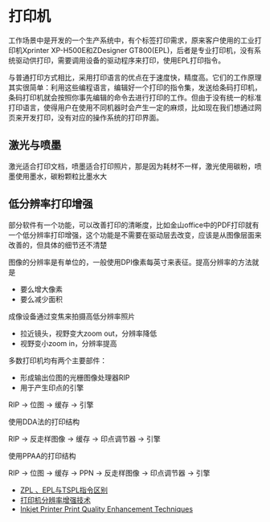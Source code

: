 # 打印机

工作场景中是开发的一个生产系统中，有个标签打印需求，原来客户使用的工业打印机Xprinter XP-H500E和ZDesigner GT800(EPL)，后者是专业打印机，没有系统驱动供打印，需要调用设备的驱动程序来打印，使用EPL打印指令。

与普通打印方式相比，采用打印语言的优点在于速度快，精度高。它们的工作原理其实很简单：利用这些编程语言，编辑好一个打印的指令集，发送给条码打印机，条码打印机就会按照你事先编辑的命令去进行打印的工作。但由于没有统一的标准打印语言，使得用户在使用不同机器时会产生一定的麻烦，比如现在我们想通过网页来开发打印，没有对应的操作系统的打印界面。

## 激光与喷墨

激光适合打印文档，喷墨适合打印照片，那是因为耗材不一样，激光使用碳粉，喷墨使用墨水，碳粉颗粒比墨水大

## 低分辨率打印增强

部分软件有一个功能，可以改善打印的清晰度，比如金山office中的PDF打印就有一个低分辨率打印增强，这个功能是不需要在驱动层去改变，应该是从图像层面来改善的，但具体的细节还不清楚

图像的分辨率是有单位的，一般使用DPI像素每英寸来表征。提高分辨率的方法就是

- 要么增大像素
- 要么减少面积

成像设备通过变焦来拍摄高低分辨率照片
- 拉近镜头，视野变大zoom out，分辨率降低
- 视野变小zoom in，分辨率提高

多数打印机均有两个主要部件：
- 形成输出位图的光栅图像处理器RIP
- 用于产生印点的引擎

RIP -> 位图 -> 缓存 -> 引擎

使用DDA法的打印结构

RIP -> 反走样图像 -> 缓存 -> 印点调节器 -> 引擎

使用PPAA的打印结构

RIP -> 位图 -> 缓存 -> PPN -> 反走样图像 -> 印点调节器 -> 引擎


- [ZPL 、EPL与TSPL指令区别](http://www.feyin.cn/blog/2019/12/08/differences-between-zpl-epl-and-tsc-instructions/)
- [打印机分辨率增强技术](https://www.docin.com/p-878782126.html)
- [Inkjet Printer Print Quality Enhancement Techniques](https://www.hpl.hp.com/hpjournal/94feb/feb94a5.pdf)
